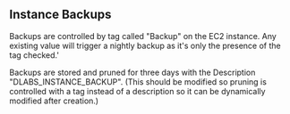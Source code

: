## Instance Backups

Backups are controlled by tag called "Backup" on the EC2 instance.
Any existing value will trigger a nightly backup as it's only the presence of the tag checked.'

Backups are stored and pruned for three days with the Description "DLABS_INSTANCE_BACKUP".
(This should be modified so pruning is controlled with a tag instead of a description so it
can be dynamically modified after creation.)
